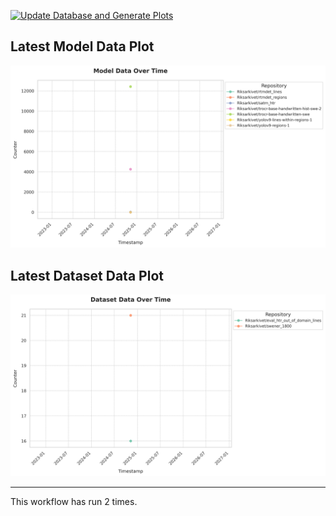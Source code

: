 [![Update Database and Generate Plots](https://github.com/Borg93/hf_stats/actions/workflows/scrape_plot.yaml/badge.svg)](https://github.com/Borg93/hf_stats/actions/workflows/scrape_plot.yaml)

## Latest Model Data Plot

![Model Data Plot](plots/model_data_plot.png)

## Latest Dataset Data Plot

![Dataset Data Plot](plots/dataset_data_plot.png)

___

This workflow has run 2 times.
